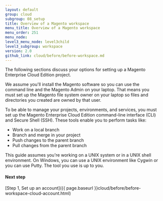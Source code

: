 ```yaml
---
layout: default
group: cloud
subgroup: 08_setup
title: Overview of a Magento workspace
menu_title: Overview of a Magento workspace
menu_order: 251
menu_node: 
level3_menu_node: level3child
level3_subgroup: workspace
version: 2.0
github_link: cloud/before/before-workspace.md
---
```


The following sections discuss your options for setting up a Magento Enterprise Cloud Edition project.

We assume you'll install the Magento software so you can use the command line and the Magento Admin on your laptop. That means you must set up the Magento file system owner on your laptop so files and directories you created are owned by that user.

To be able to manage your projects, environments, and services, you must set up the Magento Enterprise Cloud Edition command-line interface (CLI) and Secure Shell (SSH). These tools enable you to perform tasks like:

*	Work on a local branch
*	Branch and merge in your project
*	Push changes to the parent branch
*	Pull changes from the parent branch

This guide assumes you're working on a UNIX system or in a UNIX shell environment. On Windows, you can use a UNIX environment like Cygwin or you can use Putty. The tool you use is up to you.

#### Next step
[Step 1, Set up an account]({{ page.baseurl }}cloud/before/before-workspace-cloud-account.html)


